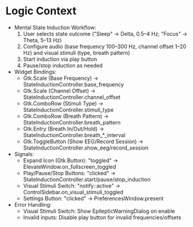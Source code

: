 # Logic Context
- Mental State Induction Workflow:
  1. User selects state outcome ("Sleep" → Delta, 0.5–4 Hz; "Focus" → Theta, 5–13 Hz)
  2. Configure audio (base frequency 100–300 Hz, channel offset 1–20 Hz) and visual stimuli (type, breath pattern)
  3. Start induction via play button
  4. Pause/stop induction as needed
- Widget Bindings:
  - Gtk.Scale (Base Frequency) → StateInductionController.base_frequency
  - Gtk.Scale (Channel Offset) → StateInductionController.channel_offset
  - Gtk.ComboRow (Stimuli Type) → StateInductionController.stimuli_type
  - Gtk.ComboRow (Breath Pattern) → StateInductionController.breath_pattern
  - Gtk.Entry (Breath In/Out/Hold) → StateInductionController.breath_*_interval
  - Gtk.ToggleButton (Show EEG/Record Session) → StateInductionController.show_eeg/record_session
- Signals:
  - Expand Icon (Gtk.Button): "toggled" → ElevateWindow.on_fullscreen_toggled
  - Play/Pause/Stop Buttons: "clicked" → StateInductionController.start/pause/stop_induction
  - Visual Stimuli Switch: "notify::active" → ControlSidebar.on_visual_stimuli_toggled
  - Settings Button: "clicked" → PreferencesWindow.present
- Error Handling:
  - Visual Stimuli Switch: Show EpilepticWarningDialog on enable
  - Invalid inputs: Disable play button for invalid frequencies/offsets